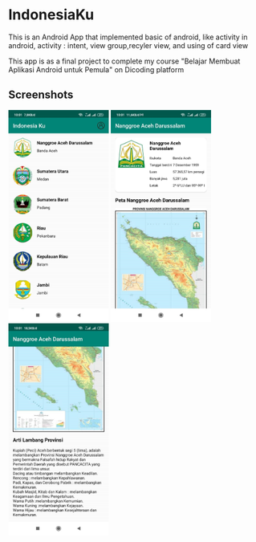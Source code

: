 # IndonesiaKu
This is an Android App that implemented basic of android, like activity in android, activity : intent, view group,recyler view, and using of card view

This app is as a final project to complete my course "Belajar Membuat Aplikasi Android untuk Pemula" on Dicoding platform

## Screenshots
<p float='left'>
  <img src="1.jpg" width="200" >
  <img src="2.jpg" width="200" >
  <img src="3.jpg" width="200" >
</p>
